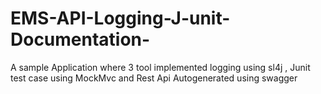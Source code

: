 # EMS-API-Logging-J-unit-Documentation-
A sample Application where 3 tool implemented logging using sl4j , Junit test case using MockMvc  and Rest Api Autogenerated using swagger
